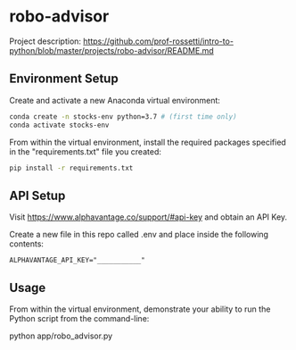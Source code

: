 # robo-advisor

Project description: https://github.com/prof-rossetti/intro-to-python/blob/master/projects/robo-advisor/README.md

## Environment Setup

Create and activate a new Anaconda virtual environment:

```sh
conda create -n stocks-env python=3.7 # (first time only)
conda activate stocks-env
```

From within the virtual environment, install the required packages specified in the "requirements.txt" file you created:

```sh
pip install -r requirements.txt
```

## API Setup

Visit https://www.alphavantage.co/support/#api-key and obtain an API Key.


Create a new file in this repo called .env and place inside the following contents:

```
ALPHAVANTAGE_API_KEY="___________"
```

## Usage

From within the virtual environment, demonstrate your ability to run the Python script from the command-line:

python app/robo_advisor.py